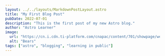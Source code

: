 ```yaml
---
layout: ../../layouts/MarkdownPostLayout.astro
title: "My First Blog Post"
pubDate: 2022-07-01
description: "This is the first post of my new Astro blog."
author: "Astro Learner"
image:
  url: "https://cn.i.cdn.ti-platform.com/cnapac/content/701/showpage/we-bare-bears/sa/showsquare.png"
  alt: "Bears"
tags: ["astro", "blogging", "learning in public"]
---
```

